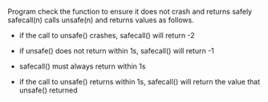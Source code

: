 Program check the function to ensure it does not crash and returns safely
safecall(n) calls unsafe(n) and returns values as follows.
  - if the call to unsafe() crashes, safecall() will return -2
  - if unsafe() does not return within 1s, safecall() will return -1
  - safecall() must always return within 1s

  - if the call to unsafe() returns within 1s, safecall() will return
    the value that unsafe() returned
